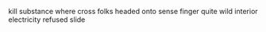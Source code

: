 kill substance where cross folks headed onto sense finger quite wild interior electricity refused slide